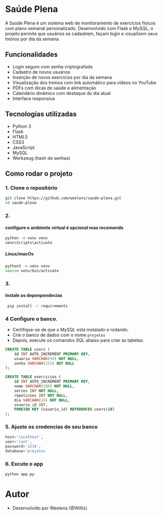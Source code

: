 # Saúde Plena 

A Saúde Plena é um sistema web de monitoramento de exercícios físicos com plano semanal personalizado. Desenvolvido com Flask e MySQL, o projeto permite que usuários se cadastrem, façam login e visualizem seus treinos por dia da semana.

##  Funcionalidades

- Login seguro com senha criptografada
- Cadastro de novos usuários
- Inserção de novos exercícios por dia da semana
- Visualização dos treinos com link automático para vídeos no YouTube
- PDFs com dicas de saúde e alimentação
- Calendário dinâmico com destaque do dia atual
- Interface responsiva

## Tecnologias utilizadas

- Python 3
- Flask
- HTML5
- CSS3
- JavaScript
- MySQL
- Werkzeug (hash de senhas)

## Como rodar o projeto
### 1. Clone o repositório
```bash
git clone https://github.com/weelens/saude-plena.git
cd saude-plena
```
### 2.
#### configure o ambiente virtual é opcional mas recomendo
```bash
python -m venv venv
venv\Scripts\activate
```
##### Linux/macOs
```bash
python3 -m venv venv
source venv/bin/activate
```

### 3.
#### Instale as depenpendecias
```bash
 pip install -r requirements
```

### 4 Configure o banco.
- Certifique-se de que o MySQL está instalado e rodando.
- Crie o banco de dados com o nome `projetos`
- Depois, execute os comandos SQL abaixo para criar as tabelas:

```sql
CREATE TABLE users (
    id INT AUTO_INCREMENT PRIMARY KEY,
    usuario VARCHAR(50) NOT NULL,
    senha VARCHAR(255) NOT NULL
);

CREATE TABLE exercicios (
    id INT AUTO_INCREMENT PRIMARY KEY,
    nome VARCHAR(100) NOT NULL,
    series INT NOT NULL,
    repeticoes INT NOT NULL,
    dia VARCHAR(20) NOT NULL,
    usuario_id INT,
    FOREIGN KEY (usuario_id) REFERENCES users(id)
);
```

### 5. Ajuste os credencias do seu banco
```py
host='localhost',
user='root',
password='1234',
database='projetos
```
### 6. Excute o app
```bash
python app.py
```

# Autor
- Desenvolvido por Weelens (@Willis)